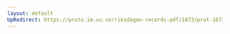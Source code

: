 ```yaml
---
layout: default
UpRedirect: https://pruto.im.uu.se/riksdagen-records-pdf/1873/prot-1873--fk--118/prot-1873--fk--118_005.pdf
---
```

